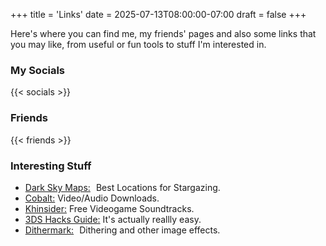 +++
title = 'Links'
date = 2025-07-13T08:00:00-07:00
draft = false
+++

Here's where you can find me, my friends' pages and also some links that you may like, from useful or fun tools to stuff I'm interested in.

### My Socials

{{< socials >}}

### Friends

{{< friends >}}

### Interesting Stuff

-   [Dark Sky Maps:](https://www.darkskymap.com/nightSkyBrightness) Best Locations for Stargazing.
-   [Cobalt:](https://cobalt.tools/) Video/Audio Downloads.
-   [Khinsider:](https://downloads.khinsider.com/) Free Videogame Soundtracks.
-   [3DS Hacks Guide:](https://3ds.hacks.guide/get-started.html) It's actually reallly easy.
-   [Dithermark:](https://app.dithermark.com//) Dithering and other image effects.

